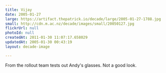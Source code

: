 ```yaml
---
title: Vijay
date: 2005-01-27
large: https://artifact.thepatrick.io/decade/large/2005-01-27-1788.jpg
small: http://cdn.m.ac.nz/decade/images/small/20050127.jpg
flickrUrl: null
photoId: null
createdAt: 2011-01-30 11:07:17.658029
updatedAt: 2005-01-30 00:43:19
layout: decade-image

---
```

From the rollout team tests out Andy's glasses. Not a good look.
